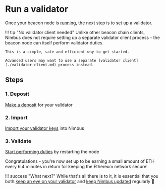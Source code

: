 # Run a validator

Once your beacon node is [running](./quick-start.md), the next step is to set up a validator.

!!! tip "No validator client needed"
    Unlike other beacon chain clients, Nimbus does not require setting up a separate validator client process - the beacon node can itself perform validator duties.

    This is a simple, safe and efficient way to get started.

    Advanced users may want to use a separate [validator client](./validator-client.md) process instead.

## Steps

### 1. Deposit

[Make a deposit](./deposit.md) for your validator

### 2. Import

[Import your validator keys](./keys.md) into Nimbus

### 3. Validate

[Start performing duties](./connect-eth2.md) by restarting the node

Congratulations - you're now set up to be earning a small amount of ETH every 6.4 minutes in return for keeping the Ethereum network secure!

!!! success "What next?"
    While that's all there is to it, it is essential that you both [keep an eye on your validator](keep-an-eye.md) and [keep Nimbus updated](keep-updated.md) regularly 💫
